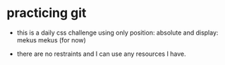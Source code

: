 # practicing git

- this is a daily css challenge using only position: absolute and display: mekus mekus (for now) 

- there are no restraints and I can use any resources I have.